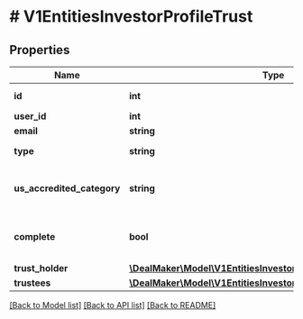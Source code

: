 # # V1EntitiesInvestorProfileTrust

## Properties

Name | Type | Description | Notes
------------ | ------------- | ------------- | -------------
**id** | **int** | Investor Profile id | [optional]
**user_id** | **int** | User id | [optional]
**email** | **string** | User email | [optional]
**type** | **string** | Investor Profile type | [optional]
**us_accredited_category** | **string** | The accredited investor information | [optional]
**complete** | **bool** | To check if the profile is complete or not | [optional]
**trust_holder** | [**\DealMaker\Model\V1EntitiesInvestorProfileFieldsTrust**](V1EntitiesInvestorProfileFieldsTrust.md) |  | [optional]
**trustees** | [**\DealMaker\Model\V1EntitiesInvestorProfileFieldsAccountHolder**](V1EntitiesInvestorProfileFieldsAccountHolder.md) |  | [optional]

[[Back to Model list]](../../README.md#models) [[Back to API list]](../../README.md#endpoints) [[Back to README]](../../README.md)
